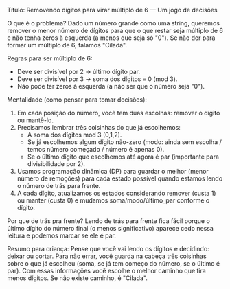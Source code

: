 Título: Removendo dígitos para virar múltiplo de 6 — Um jogo de decisões

O que é o problema?
Dado um número grande como uma string, queremos remover o menor número de dígitos para que o que restar seja múltiplo de 6 e não tenha zeros à esquerda (a menos que seja só "0"). Se não der para formar um múltiplo de 6, falamos "Cilada".

Regras para ser múltiplo de 6:
- Deve ser divisível por 2 → último dígito par.
- Deve ser divisível por 3 → soma dos dígitos ≡ 0 (mod 3).
- Não pode ter zeros à esquerda (a não ser que o número seja "0").

Mentalidade (como pensar para tomar decisões):
1. Em cada posição do número, você tem duas escolhas: remover o dígito ou mantê-lo.
2. Precisamos lembrar três coisinhas do que já escolhemos:
   - A soma dos dígitos mod 3 (0,1,2).
   - Se já escolhemos algum dígito não-zero (modo: ainda sem escolha / temos número começado / número é apenas 0).
   - Se o último dígito que escolhemos até agora é par (importante para divisibilidade por 2).
3. Usamos programação dinâmica (DP) para guardar o melhor (menor número de remoções) para cada estado possível quando estamos lendo o número de trás para frente.
4. A cada dígito, atualizamos os estados considerando remover (custa 1) ou manter (custa 0) e mudamos soma/modo/último_par conforme o dígito.

Por que de trás pra frente?
Lendo de trás para frente fica fácil porque o último dígito do número final (o menos significativo) aparece cedo nessa leitura e podemos marcar se ele é par.

Resumo para criança:
Pense que você vai lendo os dígitos e decidindo: deixar ou cortar. Para não errar, você guarda na cabeça três coisinhas sobre o que já escolheu (soma, se já tem começo do número, se o último é par). Com essas informações você escolhe o melhor caminho que tira menos dígitos. Se não existe caminho, é "Cilada".